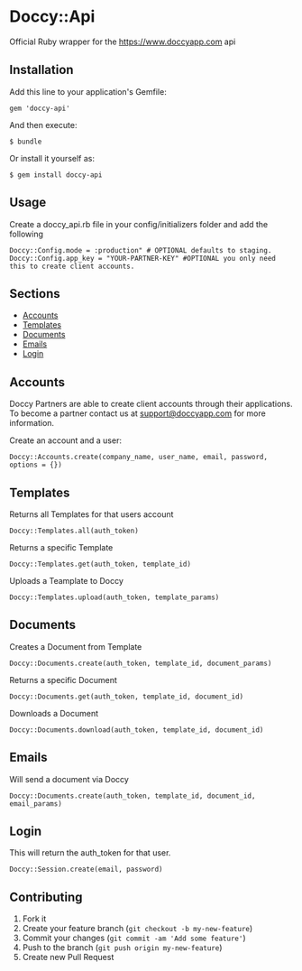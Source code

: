 # Doccy::Api
Official Ruby wrapper for the https://www.doccyapp.com api

## Installation

Add this line to your application's Gemfile:

    gem 'doccy-api'

And then execute:

    $ bundle

Or install it yourself as:

    $ gem install doccy-api
	
## Usage

Create a doccy_api.rb file in your config/initializers folder and add the following

	Doccy::Config.mode = :production" # OPTIONAL defaults to staging.
	Doccy::Config.app_key = "YOUR-PARTNER-KEY" #OPTIONAL you only need this to create client accounts.


## Sections


* [Accounts](#accounts)
* [Templates](#templates)
* [Documents](#documents)
* [Emails](#emails)
* [Login](#login)


## <a name="accounts"> Accounts</a>

Doccy Partners are able to create client accounts through their applications. To become a partner contact us at support@doccyapp.com for more information.

Create an account and a user:
  
	Doccy::Accounts.create(company_name, user_name, email, password, options = {})
  

## <a name="templates"> Templates </a>

Returns all Templates for that users account

    Doccy::Templates.all(auth_token)
    
   
Returns a specific Template
    
    Doccy::Templates.get(auth_token, template_id)


Uploads a Teamplate to Doccy
    
    Doccy::Templates.upload(auth_token, template_params)


## <a name="documents"> Documents </a>

Creates a Document from Template

    Doccy::Documents.create(auth_token, template_id, document_params)
    
Returns a specific Document
  
    Doccy::Documents.get(auth_token, template_id, document_id)


Downloads a Document
    
    Doccy::Documents.download(auth_token, template_id, document_id)


## <a name="emails"> Emails </a>

Will send a document via Doccy

	Doccy::Documents.create(auth_token, template_id, document_id, email_params)

## <a name="login"> Login </a>

This will return the auth_token for that user.

	Doccy::Session.create(email, password)


## Contributing

1. Fork it
2. Create your feature branch (`git checkout -b my-new-feature`)
3. Commit your changes (`git commit -am 'Add some feature'`)
4. Push to the branch (`git push origin my-new-feature`)
5. Create new Pull Request
